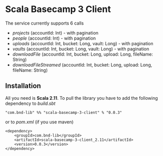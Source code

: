 # Scala Basecamp 3 Client

The service currently supports 6 calls
- *projects* (accountId: Int) - with pagination
- *people* (accountId: Int) - with pagination
- *uploads* (accountId: Int, bucket: Long, vault: Long) - with pagination
- *vaults* (accountId: Int, bucket: Long, vault: Long) - with pagination
- *downloadFile* (accountId: Int, bucket: Long, upload: Long, fileName: String)
- *downloadFileStreamed* (accountId: Int, bucket: Long, upload: Long, fileName: String)

## Installation

All you need is **Scala 2.11**. To pull the library you have to add the following dependency to *build.sbt*

```
"com.bnd-lib" %% "scala-basecamp-3-client" % "0.0.3"
```

or to *pom.xml* (if you use maven)

```
<dependency>
    <groupId>com.bnd-lib</groupId>
    <artifactId>scala-basecamp-3-client_2.11</artifactId>
    <version>0.0.3</version>
</dependency>
```